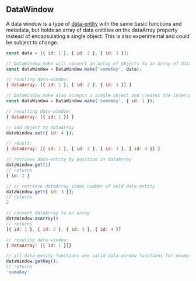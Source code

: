 ## DataWindow

A data window is a type of [data-entity](https://terascope.github.io/teraslice/docs/packages/utils/api/classes/dataentity) with the same basic functions and metadata, but holds an array of data enitities on the dataArray property instead of encapsulating a single object.  This is also experimental and could be subject to change.


```javascript
const data = [{ id: 1 }, { id: 2 }, { id: 3 }];

// DataWindow.make will convert an array of objects to an array of data-entities, uses DataEntity.makeArray() under the hood
const dataWindow = DataWindow.make('someKey', data);

// resuling data-window:
{ dataArray: [{ id: 1 }, { id: 2 }, { id: 3 }] }

// DataWindow.make also accepts a single object and creates the internal data array or appends it to the internal data array
const dataWindow = DataWindow.make('someKey', { id: 1 });

// resulting data-window:
{ dataArray: [{ id: 1 }] }

// add object to dataArray
dataWindow.set({ id: 4 });

// result:
{ dataArray: [{ id: 1 }, { id: 2 }, { id: 3 }, { id: 4 }] }

// retrieve data-entity by position in dataArray
dataWindow.get(1)
// returns
{ id: 2 }

// or retrieve dataArray index number of held data-entity
dataWindow.get({ id: 3 }];
// returns
2

// convert dataArray to an array
dataWindow.asArray()
// returns
[{ id: 1 }, { id: 2 }, { id: 3 }, { id: 4 }]

// resuling data-window:
{ dataArray: [{ id: 1 }]}

// all data-entity functions are valid data-window functions for example:
dataWindow.getKey();
// returns
'someKey'

```
